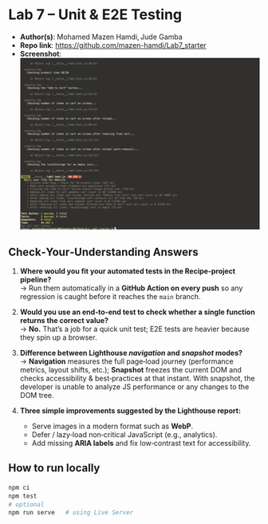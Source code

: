 # Lab 7 – Unit & E2E Testing

- **Author(s)**: Mohamed Mazen Hamdi, Jude Gamba
- **Repo link**: https://github.com/mazen-hamdi/Lab7_starter
- **Screenshot**: ![](./expose/test-pass.png)

## Check‑Your‑Understanding Answers

1. **Where would you fit your automated tests in the Recipe‑project pipeline?**  
   → Run them automatically in a **GitHub Action on every push** so any regression is caught before it reaches the `main` branch.

2. **Would you use an end‑to‑end test to check whether a single function returns the correct value?**  
   → **No.** That’s a job for a quick unit test; E2E tests are heavier because they spin up a browser.

3. **Difference between Lighthouse _navigation_ and _snapshot_ modes?**  
   → **Navigation** measures the full page‑load journey (performance metrics, layout shifts, etc.); **Snapshot** freezes the current DOM and checks accessibility & best‑practices at that instant. With snapshot, the developer is unable to analyze JS performance or any changes to the DOM tree.

4. **Three simple improvements suggested by the Lighthouse report:**  
   - Serve images in a modern format such as **WebP**.  
   - Defer / lazy‑load non‑critical JavaScript (e.g., analytics).  
   - Add missing **ARIA labels** and fix low‑contrast text for accessibility.


## How to run locally
```bash
npm ci
npm test
# optional
npm run serve   # using Live Server
